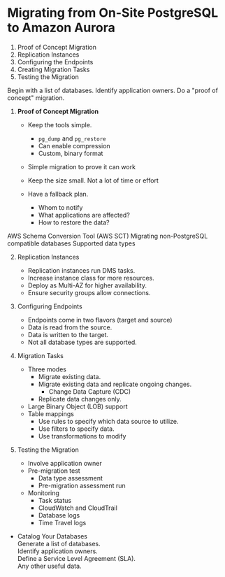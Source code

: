 # Migrating from On-Site PostgreSQL to Amazon Aurora


1. Proof of Concept Migration
2. Replication Instances
3. Configuring the Endpoints
4. Creating Migration Tasks
5. Testing the Migration


Begin with a list of databases.
Identify application owners.
Do a "proof of concept" migration.

1) <b>Proof of Concept Migration</b>
    - Keep the tools simple.
        - `pg_dump` and `pg_restore`
        - Can enable compression 
        - Custom, binary format

    - Simple migration to prove it can work
    - Keep the size small. Not a lot of time or effort
    - Have a fallback plan.
        - Whom to notify
        - What applications are affected?
        - How to restore the data?



AWS Schema Conversion Tool (AWS SCT)
    Migrating non-PostgreSQL compatible databases
    Supported data types

2) Replication Instances
    - Replication instances run DMS tasks.
    - Increase instance class for more resources.
    - Deploy as Multi-AZ for higher availability.
    - Ensure security groups allow connections.

3) Configuring Endpoints
    - Endpoints come in two flavors (target and source)
    - Data is read from the source.
    - Data is written to the target.
    - Not all database types are supported.

4) Migration Tasks
    - Three modes
        - Migrate existing data.
        - Migrate existing data and replicate ongoing changes.
            - Change Data Capture (CDC)
        - Replicate data changes only.
    - Large Binary Object (LOB) support
    - Table mappings
        - Use rules to specify which data source to utilize.
        - Use filters to specify data.
        - Use transformations to modify

5) Testing the Migration
    - Involve application owner
    - Pre-migration test
        - Data type assessment
        - Pre-migration assessment run
    - Monitoring
        - Task status
        - CloudWatch and CloudTrail
        - Database logs
        - Time Travel logs



- Catalog Your Databases  
    Generate a list of databases.   
    Identify application owners.   
    Define a Service Level Agreement (SLA).   
    Any other useful data.  